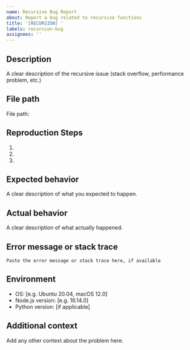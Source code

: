 ```yaml
---
name: Recursive Bug Report
about: Report a bug related to recursive functions
title: '[RECURSION] '
labels: recursion-bug
assignees: ''
---
```


## Description
A clear description of the recursive issue (stack overflow, performance problem, etc.)

## File path
File path: <!-- Enter the path to the file with the recursive issue -->

## Reproduction Steps
1. 
2. 
3. 

## Expected behavior
A clear description of what you expected to happen.

## Actual behavior
A clear description of what actually happened.

## Error message or stack trace
```
Paste the error message or stack trace here, if available
```

## Environment
- OS: [e.g. Ubuntu 20.04, macOS 12.0]
- Node.js version: [e.g. 16.14.0]
- Python version: [if applicable]

## Additional context
Add any other context about the problem here.

